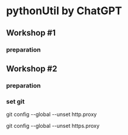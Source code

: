 # pythonUtil by ChatGPT



## Workshop #1

### preparation

## Workshop #2

### preparation


### set git

git config --global --unset http.proxy

git config --global --unset https.proxy
